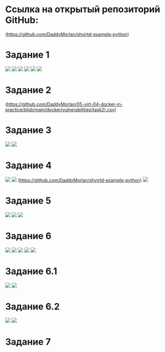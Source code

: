 # Ссылка на открытый репозиторий GitHub:
(https://github.com/DaddyMorlan/shvirtd-example-python)
# Задание 1
![](https://github.com/DaddyMorlan/05-virt-04-docker-in-practice/blob/main/docker/1.1.png)
![](https://github.com/DaddyMorlan/05-virt-04-docker-in-practice/blob/main/docker/1.2.1.png)
![](https://github.com/DaddyMorlan/05-virt-04-docker-in-practice/blob/main/docker/1.2.2.png)
![](https://github.com/DaddyMorlan/05-virt-04-docker-in-practice/blob/main/docker/1.3.png)
![](https://github.com/DaddyMorlan/05-virt-04-docker-in-practice/blob/main/docker/1.4.1.png)
![](https://github.com/DaddyMorlan/05-virt-04-docker-in-practice/blob/main/docker/1.4.2.png)
# Задание 2
(https://github.com/DaddyMorlan/05-virt-04-docker-in-practice/blob/main/docker/vulnerabilities(task2).csv)
# Задание 3
![](https://github.com/DaddyMorlan/05-virt-04-docker-in-practice/blob/main/docker/3.3.1.png)
![](https://github.com/DaddyMorlan/05-virt-04-docker-in-practice/blob/main/docker/3.3.2.png)
# Задание 4
![](https://github.com/DaddyMorlan/05-virt-04-docker-in-practice/blob/main/docker/4.6.1.png)
![](https://github.com/DaddyMorlan/05-virt-04-docker-in-practice/blob/main/docker/4.6.2.png)
(https://github.com/DaddyMorlan/shvirtd-example-python)
![](https://github.com/DaddyMorlan/05-virt-04-docker-in-practice/blob/main/docker/4.6.3.png)
# Задание 5
![](https://github.com/DaddyMorlan/05-virt-04-docker-in-practice/blob/main/docker/5.1.png)
![](https://github.com/DaddyMorlan/05-virt-04-docker-in-practice/blob/main/docker/5.2.png)
![](https://github.com/DaddyMorlan/05-virt-04-docker-in-practice/blob/main/docker/5.3.png)
# Задание 6
![](https://github.com/DaddyMorlan/05-virt-04-docker-in-practice/blob/main/docker/6.1.png)
![](https://github.com/DaddyMorlan/05-virt-04-docker-in-practice/blob/main/docker/6.2.png)
![](https://github.com/DaddyMorlan/05-virt-04-docker-in-practice/blob/main/docker/6.3.png)
![](https://github.com/DaddyMorlan/05-virt-04-docker-in-practice/blob/main/docker/6.4.png)
![](https://github.com/DaddyMorlan/05-virt-04-docker-in-practice/blob/main/docker/6.5.png)
# Задание 6.1
![](https://github.com/DaddyMorlan/05-virt-04-docker-in-practice/blob/main/docker/6.1.1.png)
![](https://github.com/DaddyMorlan/05-virt-04-docker-in-practice/blob/main/docker/6.1.2.png)
# Задание 6.2
![](https://github.com/DaddyMorlan/05-virt-04-docker-in-practice/blob/main/docker/6.2.2.png)
![](https://github.com/DaddyMorlan/05-virt-04-docker-in-practice/blob/main/docker/6.2.1.png)
# Задание 7
